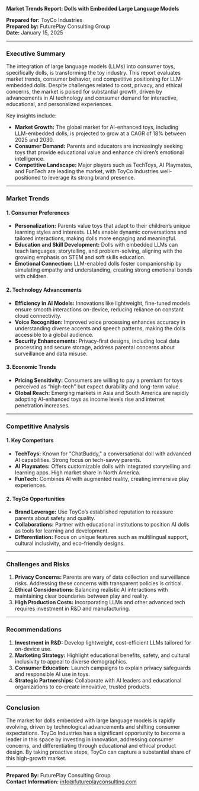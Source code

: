 **Market Trends Report: Dolls with Embedded Large Language Models**

**Prepared for:** ToyCo Industries  
**Prepared by:** FuturePlay Consulting Group  
**Date:** January 15, 2025  

---

### Executive Summary

The integration of large language models (LLMs) into consumer toys, specifically dolls, is transforming the toy industry. This report evaluates market trends, consumer behavior, and competitive positioning for LLM-embedded dolls. Despite challenges related to cost, privacy, and ethical concerns, the market is poised for substantial growth, driven by advancements in AI technology and consumer demand for interactive, educational, and personalized experiences.

Key insights include:

- **Market Growth:** The global market for AI-enhanced toys, including LLM-embedded dolls, is projected to grow at a CAGR of 18% between 2025 and 2030.
- **Consumer Demand:** Parents and educators are increasingly seeking toys that provide educational value and enhance children’s emotional intelligence.
- **Competitive Landscape:** Major players such as TechToys, AI Playmates, and FunTech are leading the market, with ToyCo Industries well-positioned to leverage its strong brand presence.

---

### Market Trends

#### 1. **Consumer Preferences**
- **Personalization:** Parents value toys that adapt to their children’s unique learning styles and interests. LLMs enable dynamic conversations and tailored interactions, making dolls more engaging and meaningful.
- **Education and Skill Development:** Dolls with embedded LLMs can teach languages, storytelling, and problem-solving, aligning with the growing emphasis on STEM and soft skills education.
- **Emotional Connection:** LLM-enabled dolls foster companionship by simulating empathy and understanding, creating strong emotional bonds with children.

#### 2. **Technology Advancements**
- **Efficiency in AI Models:** Innovations like lightweight, fine-tuned models ensure smooth interactions on-device, reducing reliance on constant cloud connectivity.
- **Voice Recognition:** Improved voice processing enhances accuracy in understanding diverse accents and speech patterns, making the dolls accessible to a global audience.
- **Security Enhancements:** Privacy-first designs, including local data processing and secure storage, address parental concerns about surveillance and data misuse.

#### 3. **Economic Trends**
- **Pricing Sensitivity:** Consumers are willing to pay a premium for toys perceived as “high-tech” but expect durability and long-term value.
- **Global Reach:** Emerging markets in Asia and South America are rapidly adopting AI-enhanced toys as income levels rise and internet penetration increases.

---

### Competitive Analysis

#### 1. **Key Competitors**
- **TechToys:** Known for "ChatBuddy," a conversational doll with advanced AI capabilities. Strong focus on tech-savvy parents.
- **AI Playmates:** Offers customizable dolls with integrated storytelling and learning apps. High market share in North America.
- **FunTech:** Combines AI with augmented reality, creating immersive play experiences.

#### 2. **ToyCo Opportunities**
- **Brand Leverage:** Use ToyCo’s established reputation to reassure parents about safety and quality.
- **Collaborations:** Partner with educational institutions to position AI dolls as tools for learning and development.
- **Differentiation:** Focus on unique features such as multilingual support, cultural inclusivity, and eco-friendly designs.

---

### Challenges and Risks

1. **Privacy Concerns:** Parents are wary of data collection and surveillance risks. Addressing these concerns with transparent policies is critical.
2. **Ethical Considerations:** Balancing realistic AI interactions with maintaining clear boundaries between play and reality.
3. **High Production Costs:** Incorporating LLMs and other advanced tech requires investment in R&D and manufacturing.

---

### Recommendations

1. **Investment in R&D:** Develop lightweight, cost-efficient LLMs tailored for on-device use.
2. **Marketing Strategy:** Highlight educational benefits, safety, and cultural inclusivity to appeal to diverse demographics.
3. **Consumer Education:** Launch campaigns to explain privacy safeguards and responsible AI use in toys.
4. **Strategic Partnerships:** Collaborate with AI leaders and educational organizations to co-create innovative, trusted products.

---

### Conclusion

The market for dolls embedded with large language models is rapidly evolving, driven by technological advancements and shifting consumer expectations. ToyCo Industries has a significant opportunity to become a leader in this space by investing in innovation, addressing consumer concerns, and differentiating through educational and ethical product design. By taking proactive steps, ToyCo can capture a substantial share of this high-growth market.

---

**Prepared By:** FuturePlay Consulting Group  
**Contact Information:** info@futureplayconsulting.com

